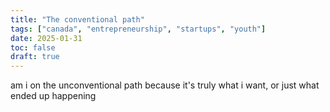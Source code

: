 ```yaml
---
title: "The conventional path"
tags: ["canada", "entrepreneurship", "startups", "youth"]
date: 2025-01-31
toc: false
draft: true
---
```



am i on the unconventional path because it's truly what i want, or just what ended up happening 

